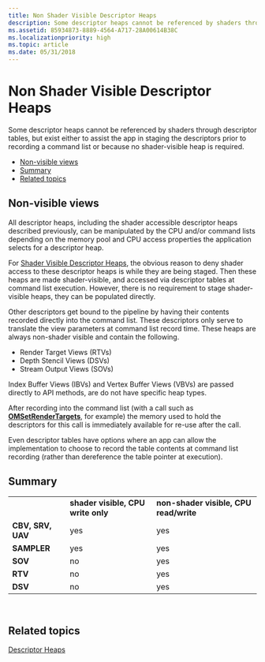 ```yaml
---
title: Non Shader Visible Descriptor Heaps
description: Some descriptor heaps cannot be referenced by shaders through descriptor tables, but exist either to assist the app in staging the descriptors prior to recording a command list or because no shader-visible heap is required.
ms.assetid: 85934873-8889-4564-A717-28A00614B38C
ms.localizationpriority: high
ms.topic: article
ms.date: 05/31/2018
---
```


# Non Shader Visible Descriptor Heaps

Some descriptor heaps cannot be referenced by shaders through descriptor tables, but exist either to assist the app in staging the descriptors prior to recording a command list or because no shader-visible heap is required.

-   [Non-visible views](#non-visible-views)
-   [Summary](#summary)
-   [Related topics](#related-topics)

## Non-visible views

All descriptor heaps, including the shader accessible descriptor heaps described previously, can be manipulated by the CPU and/or command lists depending on the memory pool and CPU access properties the application selects for a descriptor heap.

For [Shader Visible Descriptor Heaps](shader-visible-descriptor-heaps.md), the obvious reason to deny shader access to these descriptor heaps is while they are being staged. Then these heaps are made shader-visible, and accessed via descriptor tables at command list execution. However, there is no requirement to stage shader-visible heaps, they can be populated directly.

Other descriptors get bound to the pipeline by having their contents recorded directly into the command list. These descriptors only serve to translate the view parameters at command list record time. These heaps are always non-shader visible and contain the following.

-   Render Target Views (RTVs)
-   Depth Stencil Views (DSVs)
-   Stream Output Views (SOVs)

Index Buffer Views (IBVs) and Vertex Buffer Views (VBVs) are passed directly to API methods, are do not have specific heap types.

After recording into the command list (with a call such as [**OMSetRenderTargets**](/windows/desktop/api/d3d12/nf-d3d12-id3d12graphicscommandlist-omsetrendertargets), for example) the memory used to hold the descriptors for this call is immediately available for re-use after the call.

Even descriptor tables have options where an app can allow the implementation to choose to record the table contents at command list recording (rather than dereference the table pointer at execution).

## Summary



|                   |                                    |                                        |
|-------------------|------------------------------------|----------------------------------------|
|                   | **shader visible, CPU write only** | **non-shader visible, CPU read/write** |
| **CBV, SRV, UAV** | yes                                | yes                                    |
| **SAMPLER**       | yes                                | yes                                    |
| **SOV**           | no                                 | yes                                    |
| **RTV**           | no                                 | yes                                    |
| **DSV**           | no                                 | yes                                    |



 

## Related topics

<dl> <dt>

[Descriptor Heaps](descriptor-heaps.md)
</dt> </dl>

 

 




